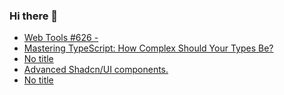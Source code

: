 ### Hi there 👋

<!-- daily.dev BOOKMARKS:START -->
- [Web Tools #626 -](https://app.daily.dev/posts/mo94RrDOc?utm_source=rss&utm_medium=bookmarks&utm_campaign=PnGboN99PhXCxFrWGGg2C)
- [Mastering TypeScript: How Complex Should Your Types Be?](https://app.daily.dev/posts/AwoRedLNr?utm_source=rss&utm_medium=bookmarks&utm_campaign=PnGboN99PhXCxFrWGGg2C)
- [No title](https://app.daily.dev/posts/Wp4hCKsno?utm_source=rss&utm_medium=bookmarks&utm_campaign=PnGboN99PhXCxFrWGGg2C)
- [Advanced Shadcn/UI components.](https://app.daily.dev/posts/Jgm2XBmYg?utm_source=rss&utm_medium=bookmarks&utm_campaign=PnGboN99PhXCxFrWGGg2C)
- [No title](https://app.daily.dev/posts/qv5C46Jrm?utm_source=rss&utm_medium=bookmarks&utm_campaign=PnGboN99PhXCxFrWGGg2C)
<!-- daily.dev BOOKMARKS:END -->

<!--
**dinesh4monto/dinesh4monto** is a ✨ _special_ ✨ repository because its `README.md` (this file) appears on your GitHub profile.

Here are some ideas to get you started:

- 🔭 I’m currently working on ...
- 🌱 I’m currently learning ...
- 👯 I’m looking to collaborate on ...
- 🤔 I’m looking for help with ...
- 💬 Ask me about ...
- 📫 How to reach me: ...
- 😄 Pronouns: ...
- ⚡ Fun fact: ...
-->
